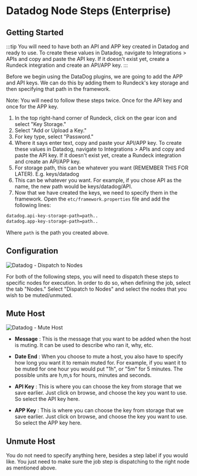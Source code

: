 # Datadog Node Steps (Enterprise)

## Getting Started

:::tip
You will need to have both an API and APP key created in Datadog and ready to use. To create these values in Datadog, navigate to Integrations > APIs and copy and paste the API key. If it doesn't exist yet, create a Rundeck integration and create an API/APP key.
:::

Before we begin using the DataDog plugins, we are going to add the APP and API keys. We can do this by adding them to Rundeck's key storage and then specifying that path in the framework.

Note: You will need to follow these steps twice. Once for the API key and once for the APP key.

1. In the top right-hand corner of Rundeck, click on the gear icon and select "Key Storage."
2. Select "Add or Upload a Key."
3. For key type, select "Password."
4. Where it says enter text, copy and paste your API/APP key.  To create these values in Datadog, navigate to Integrations > APIs and copy and paste the API key. If it doesn't exist yet, create a Rundeck integration and create an API/APP key.
5. For storage path, this can be whatever you want (REMEMBER THIS FOR LATER). E.g. keys/datadog
6. This can be whatever you want. For example, if you chose API as the name, the new path would be keys/datadog/API.
7. Now that we have created the keys, we need to specify them in the framework. Open the `etc/framework.properties` file and add the following lines:
```bash
datadog.api-key-storage-path=path..
datadog.app-key-storage-path=path..
```
Where `path` is the path you created above.

## Configuration

![Datadog - Dispatch to Nodes](~@assets/img/datadog-dispatch.png)

For both of the following steps, you will need to dispatch these steps to specific nodes for execution. In order to do so, when defining the job, select the tab "Nodes." Select "Dispatch to Nodes" and select the nodes that you wish to be muted/unmuted.

## Mute Host

![Datadog - Mute Host](~@assets/img/datadog-mute.png)

- **Message**
: This is the message that you want to be added when the host is muting. It can be used to describe who ran it, why, etc.

- **Date End**
: When you choose to mute a host, you also have to specify how long you want it to remain muted for. For example, if you want it to be muted for one hour you would put "1h", or "5m" for 5 minutes. The possible units are h,m,s for hours, minutes and seconds.

 - **API Key**
 : This is where you can choose the key from storage that we save earlier. Just click on browse, and choose the key you want to use. So select the API key here.

  - **APP Key**
  : This is where you can choose the key from storage that we save earlier. Just click on browse, and choose the key you want to use. So select the APP key here.

## Unmute Host 

You do not need to specify anything here, besides a step label if you would like. You just need to make sure the job step is dispatching to the right node as mentioned above.